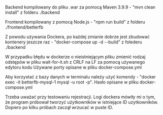 Backend kompilowany do pliku .war za pomocą Maven 3.9.9 - "mvn clean install" z folderu ./backend

Frontend kompilowany z pomocą Node.js - "npm run build" z folderu ./frontend/betterfb

Z powodu używania Dockera, po każdej zmianie dobrze jest zbudować kontenery jeszcze raz - "docker-compose up -d --build" z folederu ./backend

W przypadku błędu w dockerze o nieistniejącym pliku zmienić rodzaj odstępów w pliku wait-for-it.sh z CRLF na LF za pomocą używanego edytoru kodu
Używane porty opisane w pliku docker-compose.yml

Aby korzystać z bazy danych w terminalu należy użyć komendy - "docker exec -it betterfb-mysql-1 mysql -u root -p". Hasło opisane w pliku docker-compose.yml

Trzeba uważać przy testowaniu rejestracji. Logi dockera mówiły mi o tym, że program próbował tworzyć użytkowników w istniejące ID uzytkowników. Dopiero po kilku próbach zaczął wrzucać w puste ID.
